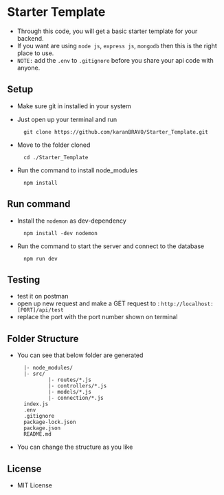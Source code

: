# Starter Template

- Through this code, you will get a basic starter template for your backend.
- If you want are using `node js`, `express js`, `mongodb` then this is the right place to use.
- `NOTE:` add the `.env` to `.gitignore` before you share your api code with anyone.

## Setup

- Make sure git in installed in your system
- Just open up your terminal and run

        git clone https://github.com/karanBRAVO/Starter_Template.git

- Move to the folder cloned

        cd ./Starter_Template

- Run the command to install node_modules

        npm install

## Run command

- Install the `nodemon` as dev-dependency

        npm install -dev nodemon

- Run the command to start the server and connect to the database

        npm run dev

## Testing

- test it on postman
- open up new request and make a GET request to : `http://localhost:[PORT]/api/test`
- replace the port with the port number shown on terminal

## Folder Structure

- You can see that below folder are generated

        |- node_modules/
        |- src/
                |- routes/*.js
                |- controllers/*.js
                |- models/*.js
                |- connection/*.js
        index.js
        .env
        .gitignore
        package-lock.json
        package.json
        README.md

- You can change the structure as you like

## License

- MIT License
